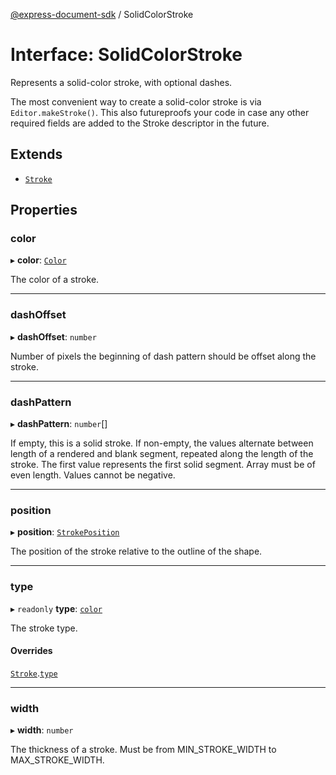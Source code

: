 [@express-document-sdk](../overview.md) / SolidColorStroke

# Interface: SolidColorStroke

Represents a solid-color stroke, with optional dashes.

The most convenient way to create a solid-color stroke is via `Editor.makeStroke()`. This also futureproofs
your code in case any other required fields are added to the Stroke descriptor in the future.

## Extends

-   [`Stroke`](Stroke.md)

## Properties

### color

▸ **color**: [`Color`](Color.md)

The color of a stroke.

---

### dashOffset

▸ **dashOffset**: `number`

Number of pixels the beginning of dash pattern should be offset along the stroke.

---

### dashPattern

▸ **dashPattern**: `number`[]

If empty, this is a solid stroke.
If non-empty, the values alternate between length of a rendered and blank segment,
repeated along the length of the stroke. The first value represents the first solid segment.
Array must be of even length. Values cannot be negative.

---

### position

▸ **position**: [`StrokePosition`](../enumerations/StrokePosition.md)

The position of the stroke relative to the outline of the shape.

---

### type

▸ `readonly` **type**: [`color`](../enumerations/StrokeType.md#color)

The stroke type.

#### Overrides

[`Stroke`](Stroke.md).[`type`](Stroke.md#type)

---

### width

▸ **width**: `number`

The thickness of a stroke. Must be from MIN_STROKE_WIDTH to MAX_STROKE_WIDTH.
